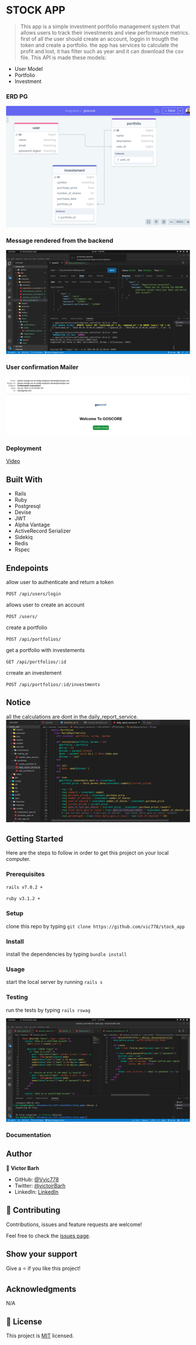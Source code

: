 # STOCK APP

> This app is a simple investment portfolio management system that allows users to track their investments and view performance metrics. first of all the user should create an account, loggin in trougth the token and create a portfolio. the app has services to calculate the profit and lost, it has filter such as year and it can download the csv file. This API is made these models:

  - User Model
  - Portfolio
  - Investment
  
### ERD PG
![img](app/assets/images/erb.png)

### Message rendered from the backend 
![img](app/assets/images/reg_res.png)

### User confirmation Mailer
![img](app/assets/images/confirm.png)

### Deployment
 [Video](https://www.loom.com/share/25504df4e78a44d8b1a2d5caa4b71c98?sid=89cf883f-b4f1-4a6b-aa26-17878595dd0c)
## Built With

- Rails
- Ruby 
- Postgresql
- Devise
- JWT
- Alpha Vantage
- ActiveRecord Serializer
- Sidekiq
- Redis
- Rspec

## Endepoints
  allow user to authenticate and return a token

`POST /api/users/login`

allows user to create an account

`POST /users/`

create a portfolio

`POST /api/portfolios/`

get a portfolio with investements

`GET /api/portfolios/:id`

crreate an investement

`POST /api/portfolios/:id/investments`

## Notice
 all the calculations are dont in the daily_report_service.
  ![service](app/assets/images/serv.png)


## Getting Started

Here are the steps to follow in order to get this project on your local computer.

### Prerequisites

`rails v7.0.2 +`

`ruby v3.1.2 +`

### Setup

clone this repo by typing `git clone https://github.com/vic778/stock_app`

### Install

install the dependencies by typing `bundle install`

### Usage

start the local server by running `rails s`

### Testing

run the tests by typing `rails rswag`

![img](app/assets/images/rspec.png)


### Documentation


## Author

👤 **Victor Barh**

- GitHub: [@Vvic778](https://github.com/vic778)
- Twitter: [@victoirBarh](https://twitter.com/)
- LinkedIn: [LinkedIn](https://linkedin.com/in/victoir-barh)

## 🤝 Contributing

Contributions, issues and feature requests are welcome!

Feel free to check the [issues page](issues/).

## Show your support

Give a ⭐️ if you like this project!

## Acknowledgments

 N/A

## 📝 License

This project is [MIT](lic.url) licensed.
